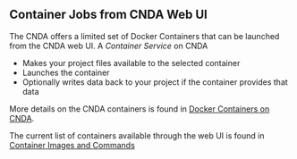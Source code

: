 ## Container Jobs from CNDA Web UI

The CNDA offers a limited set of Docker Containers that can be launched
from the CNDA web UI.
A *Container Service* on CNDA
 * Makes your project files available to the selected container
 * Launches the container
 * Optionally writes data back to your project if the container provides that data

More details on the CNDA containers is found in [Docker Containers on CNDA](../CNDA_User_Guide_and_Tutorials/Docker_Containers_on_CNDA/Docker_Containers_on_CNDA.md).

The current list of containers available through the web UI is found in [Container Images and Commands](../Containers/Images_and_Commands.md)